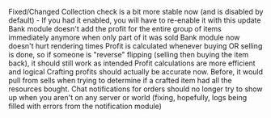 Fixed/Changed
Collection check is a bit more stable now (and is disabled by default) - If you had it enabled, you will have to re-enable it with this update
Bank module doesn't add the profit for the entire group of items immediately anymore when only part of it was sold
Bank module now doesn't hurt rendering times
Profit is calculated whenever buying OR selling is done, so if someone is "reverse" flipping (selling then buying the item back), it should still work as intended
Profit calculations are more efficient and logical
Crafting profits should actually be accurate now. Before, it would pull from sells when trying to determine if a crafted item had all the resources bought.
Chat notifications for orders should no longer try to show up when you aren't on any server or world (fixing, hopefully, logs being filled with errors from the notification module)
